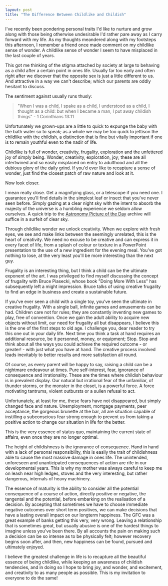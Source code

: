 ```yaml
---
layout: post
title: "The Difference Between Childlike and Childish"
---
```

I've recently been pondering personal traits I'd like to nurture and grow along with those being otherwise undesirable I'd rather pare away as I carry forward with my life. As my thoughts meandered along with my footsteps this afternoon, I remember a friend once made comment on my childlike sense of wonder. A childlike sense of wonder I seem to have misplaced in the last couple of years.

This got me thinking of the stigma attached by society at large to behaving as a child after a certain point in ones life. Usually far too early and often right after we discover that the opposite sex is just a little different to us. And attractive in a way we can't describe; which our parents are oddly hesitant to discuss.

The sentiment against usually runs thusly:

>"When I was a child, I spake as a child, I understood as a child, I thought as a child: but when I became a man, I put away childish things" - 1 Corinthians 13:11

Unfortunately we grown-ups are a little to quick to expunge the baby with the bath water so to speak; as a whole we may be too quick to jettison the childlike with the childish, a distinction that is fine but vitally important if one is to remain youthful even to the nadir of life.

Childlike is full of wonder, creativity, frugality, exploration and the unfettered joy of simply being. Wonder, creativity, exploration, joy; these are all intertwined and so easily misplaced on entry to adulthood and all the dubious glory of the daily grind. If you'd ever like to recapture a sense of wonder, just find the closest patch of raw nature and look at it. 

Now look closer. 

I mean really close. Get a magnifying glass, or a telescope if you need one. I guarantee you'll find details in the simplest leaf or insect that you've never seen before. Simply gazing at a clear night sky with the intent to absorb the majesty of the universe is a humbling experience we seldom allow ourselves. A quick trip to the [Astronomy Picture of the Day](http://apod.nasa.gov/apod/astropix.html) archive will suffice in a surfeit of clear sky.

Through childlike wonder we unlock creativity. When we explore with fresh eyes, we see and make links between the seemingly unrelated, this is the heart of creativity. We need no excuse to be creative and can express it in every facet of life, from a splash of colour or texture in a PowerPoint presentation to the use of a new ingredient for the evening meal. You've got nothing to lose, at the very least you'll be more interesting than the next guy.

Frugality is an interesting thing, but I think a child can be the ultimate exponent of the art. I was privileged to find myself discussing the concept of frugality with Bruce Piasecki, whose book "Doing More With Less" has subsequently left a might impression. Bruce talks of using creative frugality to find an edge in business and create a sustainable future. 

If you've ever seen a child with a single toy, you've seen the ultimate in creative frugality. With a single ball, infinite games and amusements can be had. Children care not for rules; they are constantly inventing new games to play, free of convention.  Once we gain the adult ability to acquire new objects without limit, our need for frugality all but disappears, I believe this is the one of the first steps to old age. I challenge you, dear reader to try this one out in your daily life. Next time you think a task at hand requires an additional resource, be it personnel, money, or equipment; Stop. Stop and think about all the ways you could achieve the required outcome - or greater! - with just what you have at hand. The creative process involved leads inevitably to better results and more satisfaction all round.

Of course, as every parent will be happy to say, raising a child can be a nightmare endeavour at times. Pure self-interest, fear, ignorance of consequence and irrationality. These are the times where childish behaviour is in prevalent display. Our natural but irrational fear of the unfamiliar, of thunder storms, or the monster in the closet, is a powerful force. A force motivating tantrums, violent outbursts or a sullen refusal to act.

Unfortunately, at least for me, these fears have not disappeared, but simply changed face and nature. Unemployment, mortgage payments, peer acceptance, the gorgeous brunette at the bar, all are situation capable of instilling a subconscious fear strong enough to prevent us from taking a positive action to change our situation in life for the better.

This is the very essence of status quo, maintaining the current state of affairs, even once they are no longer optimal.

The height of childishness is the ignorance of consequence. Hand in hand with a lack of personal responsibility, this is easily the trait of childishness able to cause the most massive damage in ones life. The unintended, unforeseen and unanticipated consequences of action are rife in our developmental years. This is why my mother was always careful to keep me on leash near high ledges, stoves and the very interesting, but rather dangerous, internals of heavy machinery. 

The essence of maturity is the ability to consider all the potential consequence of a course of action, directly positive or negative, the tangental and the potential, before embarking on the realisation of a decision. By accepting that sometimes we have to choose immediate negative outcomes over short term positives, we can make decisions that have a lasting overall impact on our longterm happiness. The GFC was a great example of banks getting this very, very wrong. Leaving a relationship that is sometimes great, but usually abusive is one of the hardest things to imagine unless you've been there. By all accounts the pain on making such a decision can be so intense as to be physically felt; however recovery begins soon after, and then, new happiness can be found, pursued and ultimately enjoyed.

I believe the greatest challenge in life is to recapture all the beautiful essence of being childlike, while keeping an awareness of childish tendencies, and in doing so I hope to bring joy, and wonder, and excitement, and creativity to as many people as possible. This is my invitation to everyone to do the same!